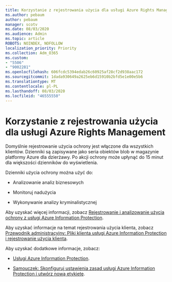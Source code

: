```yaml
---
title: Korzystanie z rejestrowania użycia dla usługi Azure Rights Management
ms.author: pebaum
author: pebaum
manager: scotv
ms.date: 08/03/2020
ms.audience: Admin
ms.topic: article
ROBOTS: NOINDEX, NOFOLLOW
localization_priority: Priority
ms.collection: Adm_O365
ms.custom:
- "5506"
- "9002281"
ms.openlocfilehash: 606fcdc5394edab26c60925af28cf2d938aac172
ms.sourcegitcommit: 1dada930649a2625eb6d15910b2bfd5e1e00e5b6
ms.translationtype: MT
ms.contentlocale: pl-PL
ms.lasthandoff: 08/03/2020
ms.locfileid: "46555550"
---
```

# <a name="use-usage-logging-for-azure-rights-management"></a>Korzystanie z rejestrowania użycia dla usługi Azure Rights Management

Domyślnie rejestrowanie użycia ochrony jest włączone dla wszystkich klientów. Dzienniki są zapisywane jako seria obiektów blob w magazynie platformy Azure dla dzierżawy. Po akcji ochrony może upłynąć do 15 minut dla większości dzienników do wyświetlenia.

Dzienniki użycia ochrony można użyć do:

- Analizowanie analiz biznesowych

- Monitoruj nadużycia

- Wykonywanie analizy kryminalistycznej

Aby uzyskać więcej informacji, zobacz [Rejestrowanie i analizowanie użycia ochrony z usługi Azure Information Protection](https://docs.microsoft.com/azure/information-protection/log-analyze-usage).

Aby uzyskać informacje na temat rejestrowania użycia klienta, zobacz [Przewodnik administracyjny: Pliki klienta usługi Azure Information Protection i rejestrowanie użycia klienta](https://docs.microsoft.com/azure/information-protection/rms-client/client-admin-guide-files-and-logging).

Aby uzyskać dodatkowe informacje, zobacz:

- [Usługi Azure Information Protection](https://docs.microsoft.com/azure/information-protection/get-started/requirements).
    
- [Samouczek: Skonfiguruj ustawienia zasad usługi Azure Information Protection i utwórz nową etykietę](https://docs.microsoft.com/azure/information-protection/get-started/infoprotect-quick-start-tutorial).